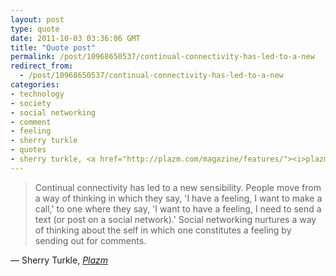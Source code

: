 ```yaml
---
layout: post
type: quote
date: 2011-10-03 03:36:06 GMT
title: "Quote post"
permalink: /post/10968650537/continual-connectivity-has-led-to-a-new
redirect_from: 
  - /post/10968650537/continual-connectivity-has-led-to-a-new
categories:
- technology
- society
- social networking
- comment
- feeling
- sherry turkle
- quotes
- sherry turkle, <a href="http://plazm.com/magazine/features/"><i>plazm</i></a>
---
```

<blockquote>Continual connectivity has led to a new sensibility. People move from a way of thinking in which they say, 'I have a feeling, I want to make a call,' to one where they say, 'I want to have a feeling, I need to send a text (or post on a social network).' Social networking nurtures a way of thinking about the self in which one constitutes a feeling by sending out for comments.</blockquote>

 — Sherry Turkle, <a href="http://plazm.com/magazine/features/"><i>Plazm</i></a>